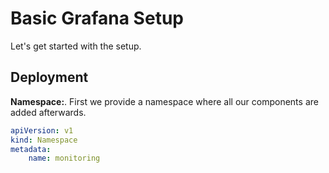# Basic Grafana Setup
Let's get started with the setup.

## Deployment
**Namespace:**. 
First we provide a namespace where all our components are added afterwards.
```yaml
apiVersion: v1
kind: Namespace
metadata:
    name: monitoring
```
